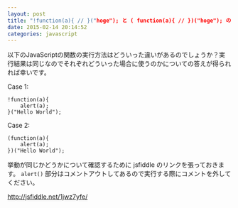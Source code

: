 ```yaml
---
layout: post
title: "!function(a){ // }("hoge"); と ( function(a){ // })("hoge"); の違いは？"
date: 2015-02-14 20:14:52
categories: javascript
---
```

<p>以下のJavaScriptの関数の実行方法はどういった違いがあるのでしょうか？実行結果は同じなのでそれぞれどういった場合に使うのかについての答えが得られれば幸いです。</p>

<p>Case 1:</p>

<pre><code>!function(a){
    alert(a);
}("Hello World");
</code></pre>

<p>Case 2:</p>

<pre><code>(function(a){
    alert(a);
})("Hello World");
</code></pre>

<p>挙動が同じかどうかについて確認するために jsfiddle のリンクを張っておきます。 <code>alert()</code> 部分はコメントアウトしてあるので実行する際にコメントを外してください。</p>

<p><a href="http://jsfiddle.net/1jwz7yfe/" rel="nofollow">http://jsfiddle.net/1jwz7yfe/</a></p>
